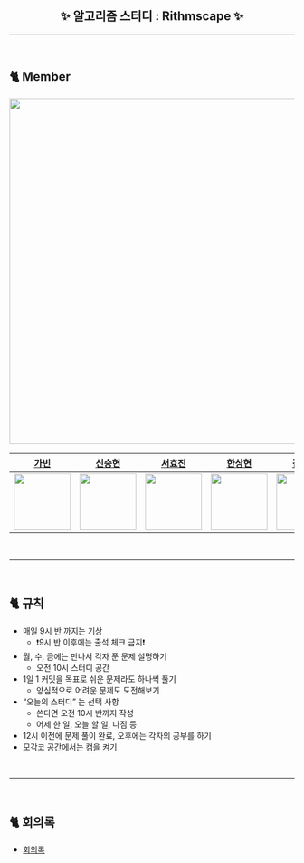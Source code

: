 <h2 align="center"> ✨ 알고리즘 스터디 : Rithmscape ✨ </h2>

***

<br>

## 🐈 Member
<img width="610px;" src="https://user-images.githubusercontent.com/107696895/207765383-22293d4a-b94d-47f1-906a-e3feea29e82e.png" />

|  [가빈](https://github.com/Bhinney) |  [신승현](https://github.com/Shin-seung-hyun)  |                       [서효진](https://github.com/hyoreal)             |    [한상현](https://github.com/saypart)          |            [김태영](https://github.com/gnidinger)  |
| :----------------------------------------------------: | :----------------------------------------------------: | :----------------------------------------------------: | :----------------------------------------------------: | :----------------------------------------------------: |
| <img src = "https://avatars.githubusercontent.com/u/107696895?v=4" width="100" /> | <img src = "https://avatars.githubusercontent.com/u/59863297?v=4" width="100" /> | <img src ="https://avatars.githubusercontent.com/u/102732425?v=4" width="100" /> | <img src ="https://avatars.githubusercontent.com/u/54827741?v=4" width="100" /> | <img src ="https://avatars.githubusercontent.com/u/13742045?v=4" width="100" /> |

<br>

***

<br>

## 🐈 규칙

- 매일 9시 반 까지는 기상 
  - ❗️9시 반 이후에는 출석 체크 금지❗️
- 월, 수, 금에는 만나서 각자 푼 문제 설명하기 
  - 오전 10시 스터디 공간
- 1일 1 커밋을 목표로 쉬운 문제라도 하나씩 풀기 
  - 양심적으로 어려운 문제도 도전해보기
- “오늘의 스터디” 는 선택 사항
  - 쓴다면 오전 10시 반까지 작성
  - 어제 한 일, 오늘 할 일, 다짐 등
- 12시 이전에 문제 풀이 완료, 오후에는 각자의 공부를 하기
- 모각코 공간에서는 캠을 켜기

<br>

***

<br>

## 🐈 회의록
- [회의록](https://github.com/Rithmscape/Rithmscape/tree/main/%ED%9A%8C%EC%9D%98%EB%A1%9D)
